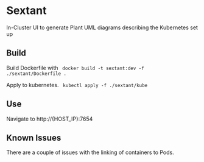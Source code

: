 ﻿# Sextant

In-Cluster UI to generate Plant UML diagrams describing the Kubernetes set up

## Build

Build Dockerfile with 
<code>
docker build -t sextant:dev -f ./sextant/Dockerfile .
</code>

Apply to kubernetes. 
<code>
kubectl apply -f ./sextant/kube
</code>


## Use

Navigate to http://{HOST_IP}:7654 



## Known Issues

There are a couple of issues with the linking of containers to Pods. 